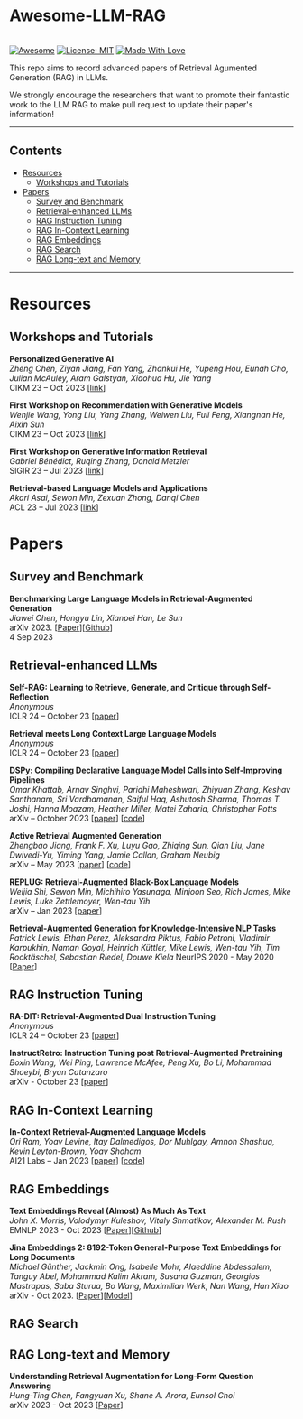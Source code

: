 # Awesome-LLM-RAG

\
[![Awesome](https://cdn.rawgit.com/sindresorhus/awesome/d7305f38d29fed78fa85652e3a63e154dd8e8829/media/badge.svg)](https://github.com/hee9joon/Awesome-Diffusion-Models) 
[![License: MIT](https://img.shields.io/badge/License-MIT-green.svg)](https://opensource.org/licenses/MIT)
[![Made With Love](https://img.shields.io/badge/Made%20With-Love-red.svg)](https://github.com/chetanraj/awesome-github-badges)



This repo aims to record advanced papers of Retrieval Agumented Generation (RAG) in LLMs.

We strongly encourage the researchers that want to promote their fantastic work to the LLM RAG to make pull request to update their paper's information!


--- 

## Contents

- [Resources](#resources)
  - [Workshops and Tutorials](#workshops-and-tutorials)
- [Papers](#papers)
  - [Survey and Benchmark](#survey-end-benchmark)
  - [Retrieval-enhanced LLMs](#retrieval-enhanced-llms)
  - [RAG Instruction Tuning](#rag-instruction-tuning)
  - [RAG In-Context Learning](#rag-in-context-learning)
  - [RAG Embeddings](#rag-embeddings)
  - [RAG Search](#rag-search)
  - [RAG Long-text and Memory](#rag-long-text-and-memory)


--- 

# Resources 

## Workshops and Tutorials

**Personalized Generative AI**  
*Zheng Chen, Ziyan Jiang, Fan Yang, Zhankui He, Yupeng Hou, Eunah Cho, Julian McAuley, Aram Galstyan, Xiaohua Hu, Jie Yang*  
CIKM 23 – Oct 2023 [[link](https://sites.google.com/view/pgai2023/home)]

**First Workshop on Recommendation with Generative Models**  
*Wenjie Wang, Yong Liu, Yang Zhang, Weiwen Liu, Fuli Feng, Xiangnan He, Aixin Sun*  
CIKM 23 – Oct 2023 [[link](https://rgm-cikm23.github.io/)]

**First Workshop on Generative Information Retrieval**  
*Gabriel Bénédict, Ruqing Zhang, Donald Metzler*  
SIGIR 23 – Jul 2023 [[link](https://coda.io/@sigir/gen-ir)]

**Retrieval-based Language Models and Applications**  
*Akari Asai,	Sewon Min,	Zexuan Zhong,	Danqi Chen*  
ACL 23 – Jul 2023 [[link](https://acl2023-retrieval-lm.github.io/)]




# Papers 

## Survey and Benchmark 

**Benchmarking Large Language Models in Retrieval-Augmented Generation** \
*Jiawei Chen, Hongyu Lin, Xianpei Han, Le Sun* \
arXiv 2023. [[Paper](https://arxiv.org/abs/2309.01431)][[Github](https://github.com/chen700564/RGB)] \
4 Sep 2023 


 
## Retrieval-enhanced LLMs

**Self-RAG: Learning to Retrieve, Generate, and Critique through Self-Reflection**  
*Anonymous*  
ICLR 24 – October 23 [[paper](https://openreview.net/forum?id=hSyW5go0v8)]


**Retrieval meets Long Context Large Language Models**  
*Anonymous*  
ICLR 24 – October 23 [[paper](https://openreview.net/forum?id=xw5nxFWMlo)]


**DSPy: Compiling Declarative Language Model Calls into Self-Improving Pipelines**  
*Omar Khattab, Arnav Singhvi, Paridhi Maheshwari, Zhiyuan Zhang, Keshav Santhanam, Sri Vardhamanan, Saiful Haq, Ashutosh Sharma, Thomas T. Joshi, Hanna Moazam, Heather Miller, Matei Zaharia, Christopher Potts*  
arXiv – October 2023 [[paper](https://arxiv.org/abs/2310.03714)] [[code](https://github.com/stanfordnlp/dspy)]



**Active Retrieval Augmented Generation**  
*Zhengbao Jiang, Frank F. Xu, Luyu Gao, Zhiqing Sun, Qian Liu, Jane Dwivedi-Yu, Yiming Yang, Jamie Callan, Graham Neubig*  
arXiv – May 2023 [[paper](https://arxiv.org/abs/2305.06983)] [[code](https://github.com/jzbjyb/FLARE)]


**REPLUG: Retrieval-Augmented Black-Box Language Models**  
*Weijia Shi, Sewon Min, Michihiro Yasunaga, Minjoon Seo, Rich James, Mike Lewis, Luke Zettlemoyer, Wen-tau Yih*  
arXiv – Jan 2023 [[paper](https://arxiv.org/abs/2301.12652)]


**Retrieval-Augmented Generation for Knowledge-Intensive NLP Tasks** 
*Patrick Lewis, Ethan Perez, Aleksandra Piktus, Fabio Petroni, Vladimir Karpukhin, Naman Goyal, Heinrich Küttler, Mike Lewis, Wen-tau Yih, Tim Rocktäschel, Sebastian Riedel, Douwe Kiela* 
NeurIPS 2020 - May 2020 [[Paper](https://arxiv.org/abs/2005.11401)]



## RAG Instruction Tuning 

**RA-DIT: Retrieval-Augmented Dual Instruction Tuning**  
*Anonymous*  
ICLR 24 – October 23 [[paper](https://openreview.net/forum?id=22OTbutug9)]

**InstructRetro: Instruction Tuning post Retrieval-Augmented Pretraining**  
*Boxin Wang, Wei Ping, Lawrence McAfee, Peng Xu, Bo Li, Mohammad Shoeybi, Bryan Catanzaro* \
arXiv -  October 23 [[paper](https://openreview.net/forum?id=4stB7DFLp6)]


## RAG In-Context Learning 

**In-Context Retrieval-Augmented Language Models**  
*Ori Ram, Yoav Levine, Itay Dalmedigos, Dor Muhlgay, Amnon Shashua, Kevin Leyton-Brown, Yoav Shoham*  
AI21 Labs – Jan 2023 [[paper](https://uploads-ssl.webflow.com/60fd4503684b466578c0d307/63c6c20dec4479564db21819_NEW_In_Context_Retrieval_Augmented_Language_Models.pdf)] [[code](https://github.com/AI21Labs/in-context-ralm)]


## RAG Embeddings 

**Text Embeddings Reveal (Almost) As Much As Text** \
*John X. Morris, Volodymyr Kuleshov, Vitaly Shmatikov, Alexander M. Rush*  \
EMNLP 2023 - Oct 2023 [[Paper](https://arxiv.org/abs/2310.06816?ref=upstract.com)][[Github](https://github.com/jxmorris12/vec2text)] 

**Jina Embeddings 2: 8192-Token General-Purpose Text Embeddings for Long Documents** \
*Michael Günther, Jackmin Ong, Isabelle Mohr, Alaeddine Abdessalem, Tanguy Abel, Mohammad Kalim Akram, Susana Guzman, Georgios Mastrapas, Saba Sturua, Bo Wang, Maximilian Werk, Nan Wang, Han Xiao* \
arXiv - Oct 2023. [[Paper](https://arxiv.org/abs/2310.19923)][[Model](https://huggingface.co/jinaai/jina-embeddings-v2-small-en)] 



## RAG Search

## RAG Long-text and Memory 

**Understanding Retrieval Augmentation for Long-Form Question Answering** \
*Hung-Ting Chen, Fangyuan Xu, Shane A. Arora, Eunsol Choi* \
arXiv 2023 - Oct 2023 [[Paper](https://arxiv.org/abs/2310.12150)]




